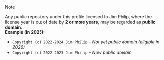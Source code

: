 > [!NOTE]  
> Any public repository under this profile licensed to Jim Philip, where the license year is out of date by **2 or more years**, may be regarded as **public domain**.  
> **Example (in 2025):**
>
> - `Copyright (c) 2022-2024 Jim Philip` – _Not yet public domain (eligible in 2026)_
> - `Copyright (c) 2022-2023 Jim Philip` – _Now public domain_
